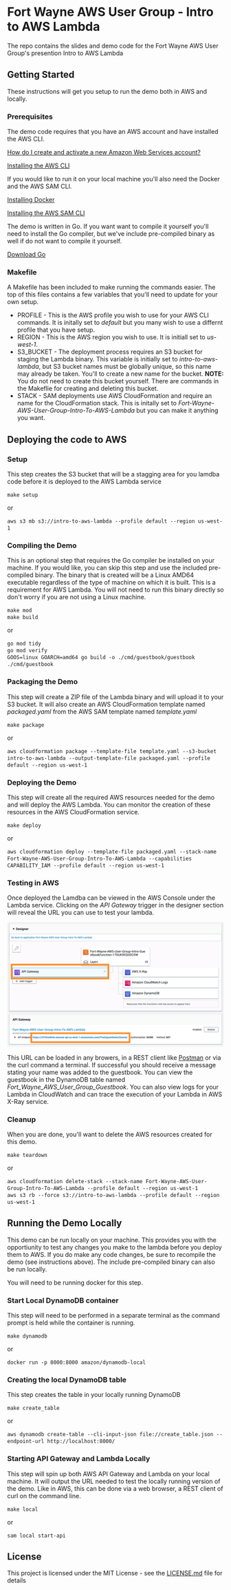 # Fort Wayne AWS User Group - Intro to AWS Lambda 

The repo contains the slides and demo code for the Fort Wayne AWS User Group's presention Intro to AWS Lambda

## Getting Started

These instructions will get you setup to run the demo both in AWS and locally.


### Prerequisites

The demo code requires that you have an AWS account and have installed the AWS CLI.

[How do I create and activate a new Amazon Web Services account?](https://aws.amazon.com/premiumsupport/knowledge-center/create-and-activate-aws-account/)

[Installing the AWS CLI](https://docs.aws.amazon.com/cli/latest/userguide/cli-chap-install.html)

If you would like to run it on your local machine you'll also need the Docker and the AWS SAM CLI. 

[Installing Docker](https://docs.docker.com/install/)

[Installing the AWS SAM CLI](https://docs.aws.amazon.com/serverless-application-model/latest/developerguide/serverless-sam-cli-install.html)

The demo is written in Go. If you want want to compile it yourself you'll need to install the Go compiler, but we've include pre-compiled binary as well if do not want to compile it yourself.

[Download Go](https://golang.org/dl/)

### Makefile

A Makefile has been included to make running the commands easier. The top of this files contains a few variables that you'll need to update for your own setup.

* PROFILE - This is the AWS profile you wish to use for your AWS CLI commands. It is initally set to *default* but you many wish to use a differnt profile that you have setup.
* REGION - This is the AWS region you wish to use. It is initiall set to *us-west-1*.
* S3_BUCKET - The deployment process requires an S3 bucket for staging the Lambda binary. This variable is initially set to *intro-to-aws-lambda*, but S3 bucket names must be globally unique, so this name may already be taken. You'll to create a new name for the bucket. **NOTE:** You do not need to create this bucket yourself. There are commands in the Makeflie for creating and deleting this bucket.
* STACK - SAM deployments use AWS CloudFormation and require an name for the CloudFormation stack. This is initally set to *Fort-Wayne-AWS-User-Group-Intro-To-AWS-Lambda* but you can make it anything you want.

## Deploying the code to AWS

### Setup

This step creates the S3 bucket that will be a stagging area for you lamdba code before it is deployed to the AWS Lambda service

```
make setup
```
or
```
aws s3 mb s3://intro-to-aws-lambda --profile default --region us-west-1
```

### Compiling the Demo

This is an optional step that requires the Go compiler be installed on your machine. If you would like, you can skip this step and use the included pre-compiled binary. The binary that is created will be a Linux AMD64 executable regardless of the type of machine on which it is built. This is a requirement for AWS Lambda. You will not need to run this binary directly so don't worry if you are not using a Linux machine.

```
make mod
make build
```
or
```
go mod tidy
go mod verify
GOOS=linux GOARCH=amd64 go build -o ./cmd/guestbook/guestbook ./cmd/guestbook
```

### Packaging the Demo

This step will create a ZIP file of the Lambda binary and will upload it to your S3 bucket. It will also create an AWS CloudFormation template named *packaged.yaml* from the AWS SAM template named *template.yaml*

```
make package
```
or
```
aws cloudformation package --template-file template.yaml --s3-bucket intro-to-aws-lambda --output-template-file packaged.yaml --profile default --region us-west-1
```

### Deploying the Demo

This step will create all the required AWS resources needed for the demo and will deploy the AWS Lambda. You can monitor the creation of these resources in the AWS CloudFormation service.

```
make deploy
```
or
```
aws cloudformation deploy --template-file packaged.yaml --stack-name Fort-Wayne-AWS-User-Group-Intro-To-AWS-Lambda --capabilities CAPABILITY_IAM --profile default --region us-west-1
```


### Testing in AWS

Once deployed the Lamdba can be viewed in the AWS Console under the Lambda service. Clicking on the *API Gateway* trigger in the designer section will reveal the URL you can use to test your lambda.

![Image of Lambda](https://github.com/awsfortwayne/IntoToLambda/blob/master/Lambda%20Screenshot.png?raw=true)

This URL can be loaded in any browers, in a REST client like [Postman](https://chrome.google.com/webstore/detail/postman/fhbjgbiflinjbdggehcddcbncdddomop?hl=en) or via the curl command a terminal. If successful you should receive a message stating your name was added to the guestbook. You can view the guestbook in the DynamoDB table named *Fort_Wayne_AWS_User_Group_Guestbook*. You can also view logs for your Lambda in CloudWatch and can trace the execution of your Lambda in AWS X-Ray service.

### Cleanup

When you are done, you'll want to delete the AWS resources created for this demo.

```
make teardown
```
or
```
aws cloudformation delete-stack --stack-name Fort-Wayne-AWS-User-Group-Intro-To-AWS-Lambda --profile default --region us-west-1
aws s3 rb --force s3://intro-to-aws-lambda --profile default --region us-west-1
```

## Running the Demo Locally

This demo can be run locally on your machine. This provides you with the opportiunity to test any changes you make to the lambda before you deploy them to AWS. If you do make any code changes, be sure to recompile the demo (see instructions above). The include pre-compiled binary can also be run locally.

You will need to be running docker for this step.

### Start Local DynamoDB container

This step will need to be performed in a separate terminal as the command prompt is held while the container is running.

```
make dynamodb
```
or
```
docker run -p 8000:8000 amazon/dynamodb-local
```

### Creating the local DynamoDB table

This step creates the table in your locally running DynamoDB

```
make create_table
```
or
```
aws dynamodb create-table --cli-input-json file://create_table.json --endpoint-url http://localhost:8000/
```

### Starting API Gateway and Lambda Locally

This step will spin up both AWS API Gateway and Lambda on your local machine. It will output the URL needed to test the locally running version of the demo. Like in AWS, this can be done via a web browser, a REST client of curl on the command line.

```
make local
```
or
```
sam local start-api
```

## License

This project is licensed under the MIT License - see the [LICENSE.md](LICENSE.md) file for details
